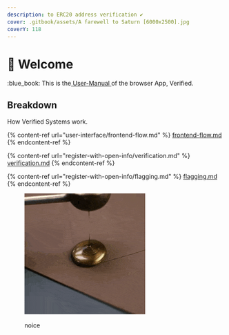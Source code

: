 ```yaml
---
description: to ERC20 address verification ✔
cover: .gitbook/assets/A farewell to Saturn [6000x2500].jpg
coverY: 118
---
```


# 👋 Welcome

:blue\_book: This is the[ User-Manual ](https://open-info.gitbook.io/verified-app/)of the browser App, Verified.&#x20;

## Breakdown

How Verified Systems work.

{% content-ref url="user-interface/frontend-flow.md" %}
[frontend-flow.md](user-interface/frontend-flow.md)
{% endcontent-ref %}

{% content-ref url="register-with-open-info/verification.md" %}
[verification.md](register-with-open-info/verification.md)
{% endcontent-ref %}

{% content-ref url="register-with-open-info/flagging.md" %}
[flagging.md](register-with-open-info/flagging.md)
{% endcontent-ref %}

<figure><img src=".gitbook/assets/YoungGrotesqueAmericanbittern-max-1mb.gif" alt=""><figcaption><p>noice</p></figcaption></figure>
